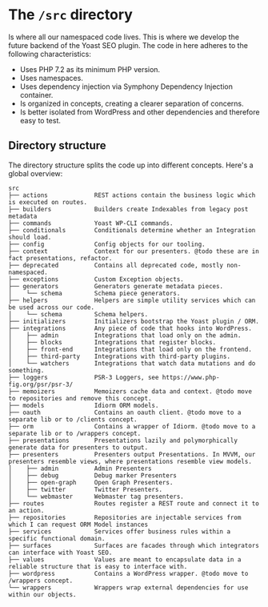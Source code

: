# The `/src` directory

Is where all our namespaced code lives. This is where we develop the future backend of the Yoast SEO plugin. The code in here adheres to the following characteristics:
- Uses PHP 7.2 as its minimum PHP version.
- Uses namespaces.
- Uses dependency injection via Symphony Dependency Injection container.
- Is organized in concepts, creating a clearer separation of concerns.
- Is better isolated from WordPress and other dependencies and therefore easy to test.

## Directory structure

The directory structure splits the code up into different concepts. Here's a global overview:

```
src
├── actions             REST actions contain the business logic which is executed on routes.
├── builders            Builders create Indexables from legacy post metadata
├── commands            Yoast WP-CLI commands.
├── conditionals        Conditionals determine whether an Integration should load.
├── config              Config objects for our tooling.
├── context             Context for our presenters. @todo these are in fact presentations, refactor.
├── deprecated          Contains all deprecated code, mostly non-namespaced.
├── exceptions          Custom Exception objects.
├── generators          Generators generate metadata pieces.
│    └── schema         Schema piece generators.
├── helpers             Helpers are simple utility services which can be used across our code.
│    └── schema         Schema helpers.
├── initializers        Initializers bootstrap the Yoast plugin / ORM.
├── integrations        Any piece of code that hooks into WordPress.
│    ├── admin          Integrations that load only on the admin.
│    ├── blocks         Integrations that register blocks.
│    ├── front-end      Integrations that load only on the frontend.
│    ├── third-party    Integrations with third-party plugins.
│    └── watchers       Integrations that watch data mutations and do something.
├── loggers             PSR-3 Loggers, see https://www.php-fig.org/psr/psr-3/
├── memoizers           Memoizers cache data and context. @todo move to repositories and remove this concept.
├── models              Idiorm ORM models.
├── oauth               Contains an oauth client. @todo move to a separate lib or to /clients concept.
├── orm                 Contains a wrapper of Idiorm. @todo move to a separate lib or to /wrappers concept.
├── presentations       Presentations lazily and polymorphically generate data for presenters to output.
├── presenters          Presenters output Presentations. In MVVM, our presenters resemble views, where presentations resemble view models.
│    ├── admin          Admin Presenters
│    ├── debug          Debug marker Presenters
│    ├── open-graph     Open Graph Presenters.
│    ├── twitter        Twitter Presenters.
│    └── webmaster      Webmaster tag presenters.
├── routes              Routes register a REST route and connect it to an action.
├── repositories        Repositories are injectable services from which I can request ORM Model instances
├── services            Services offer business rules within a specific functional domain.
├── surfaces            Surfaces are facades through which integrators can interface with Yoast SEO.
├── values              Values are meant to encapsulate data in a reliable structure that is easy to interface with.
├── wordpress           Contains a WordPress wrapper. @todo move to /wrappers concept.
└── wrappers            Wrappers wrap external dependencies for use within our objects.
```
